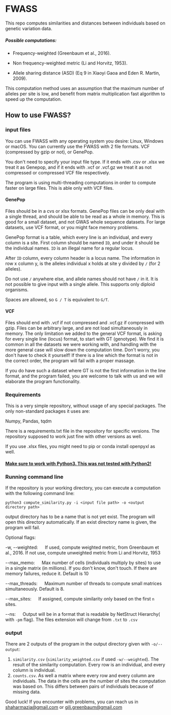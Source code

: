# FWASS

This repo computes similarities and distances between individuals based on genetic variation data.

##### Possible computations:

* Frequency-weighted (Greenbaum et al., 2016).

* Non frequency-weighted metric (Li and Horvitz, 1953). 

* Allele sharing distance (ASD) (Eq 9 in Xiaoyi Gaoa and Eden R. Martin, 2009).

This computation method uses an assumption that the maximum number of alleles per site is low,
 and benefit from matrix multiplication fast algorithm to speed up the computation.


## How to use FWASS?


### input files
You can use FWASS with any operating system you desire: Linux, Windows or macOS.
You can currently use the FWASS with 2 file formats. VCF (compressed by gzip or not), or GenePop.

You don't need to specify your input file type.
If it ends with .csv or .xlsx we treat it as Genepop, and if it ends with .vcf or .vcf.gz we treat it as not compressed or compressed VCF file respectively.

The program is using multi-threading computations in order to compute faster on large files. This is able only with VCF files.

#### GenePop
Files should be in a cvs or xlsx formats.
GenePop files can be only deal with a single thread, and should be able to be read as a whole in memory.
This is good for a small dataset, and not GWAS whole sequence datasets. 
For large datasets, use VCF format, or you might face memory problems.

GenePop format is a table, which every line is an individual, and every column is a site.
First column should be named `ID`, and under it should be the individual names. `ID` is an illegal name for a regular locus.

After `ID` column, every column header is a locus name. The information in row x column y, is the alleles individual x holds at site y divided by `/` (for 2 alleles).

Do not use `/` anywhere else, and allele names should not have `/` in it. It is not possible to give input with a single allele. This supports only diploid organisms.
 
 Spaces are allowed, so `G / T` is equivalent to `G/T`.


#### VCF

Files should end with .vcf if not compressed and .vcf.gz if compressed with gzip.
Files can be arbitrary large, and are not load simultaneously in memory.
The only limitation we added to the general VCF format, is asking for every single line (locus)
format, to start with GT (genotype). We find it is common in all the datasets we were working with,
and handling with the more general case will slow down the computation time.
Don't worry, you don't have to check it yourself! If there is a line which the format is not in the correct order,
the program will fail with a proper massage.

If you do have such a dataset where GT is not the first information in the line format, and the program failed,
you are welcome to talk with us and we will elaborate the program functionality.

### Requirements

This is a very simple repository, without usage of any special packages. The only non-standard packages it uses are:

Numpy, Pandas, tqdm

There is a requirements.txt file in the repository for specific versions. 
The repository supposed to work just fine with other versions as well.

If you use .xlsx files, you might need to pip or conda install openpyxl as well.

#### <u>Make sure to work with Python3. This was not tested with Python2!</u>

### Running command line

If the repository is your working directory, you can execute a computation with the following command line:

`python3 compute_similarity.py -i <input file path> -o <output directory path> `

output  directory has to be a name that is not yet exist. The program will open this directory automatically.
If an exist directory name is given, the program will fail.

Optional flags:

  -w, --weighted: &emsp; If used, compute weighted metric, from Greenbaum et al., 2016. If not use, compute unweighted metric from Li and Horvitz, 1953
  
  --max_memo: &emsp; Max number of cells (individuals multiply by sites) to use in a single matrix (in millions).
  If you don't know, don't touch. If there are memory failures, reduce it. Default is 10
  
  --max_threads: &emsp; Maximum number of threads to compute small matrices simultaneously. Default is 8.
  
  --max_sites: &emsp; If assigned, compute similarity only based on the first `n` sites.
  
  --ns: &emsp; Output will be in a format that is readable by NetStruct Hierarchy( with `-pm` flag).
   The files extension will change from `.txt`  to `.csv`  

### output

There are 2 outputs of the program in the output directory given with `-o/--output`:
1. `similarity.csv` (`similarity_weighted.csv` if used `-w/--weighted`). The result of the similarity computation. Every row is an individual, and every column is individual.
2. `counts.csv`. As well a matrix where every row and every column are individuals. The data in the cells are the number of sites the computation was based on. 
This differs between pairs of individuals because of missing data.


Good luck! If you encounter with problems, you can reach us in shaharmazia@gmail.com or gili.greenbaum@gmail.com
